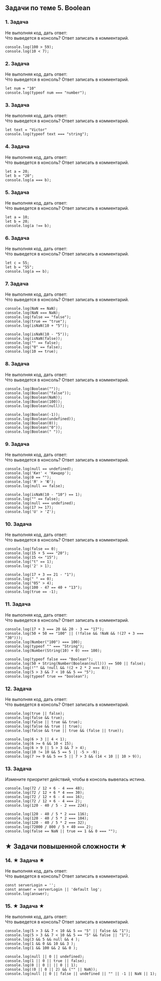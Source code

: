 ## Задачи по теме 5. Boolean ##

### 1. Задача
Не выполняя код, дать ответ: <br>
Что выведется в консоль? Ответ записать в комментарий. 

```
console.log(100 > 59);
console.log(10 < 7);
```


### 2. Задача
Не выполняя код, дать ответ: <br>
Что выведется в консоль? Ответ записать в комментарий.

```
let num = "10"
console.log(typeof num === "number");
```

### 3. Задача
Не выполняя код, дать ответ: <br>
Что выведется в консоль? Ответ записать в комментарий.

```
let text = "Victor"
console.log(typeof text === "string");
```

### 4. Задача
Не выполняя код, дать ответ: <br>
Что выведется в консоль? Ответ записать в комментарий.

```
let a = 20;
let b = "20"; 
console.log(a === b);
```

### 5. Задача
Не выполняя код, дать ответ: <br>
Что выведется в консоль? Ответ записать в комментарий.

```
let a = 10;
let b = 20; 
console.log(a !== b);
```

### 6. Задача
Не выполняя код, дать ответ: <br>
Что выведется в консоль? Ответ записать в комментарий.

```
let c = 55;
let b = "55"; 
console.log(a == b);
```

### 7. Задача
Не выполняя код, дать ответ: <br>
Что выведется в консоль? Ответ записать в комментарий.

```
console.log(NaN == NaN);
console.log(NaN === NaN);
console.log(false == "false");
console.log(true == "true");
console.log(isNaN(10 + "5"));

console.log(isNaN(10 - "5"));
console.log(isNaN(false));
console.log("" == false);
console.log("0" == false);
console.log(10 == true);
```

### 8. Задача
Не выполняя код, дать ответ: <br>
Что выведется в консоль? Ответ записать в комментарий.

```
console.log(Boolean(""));
console.log(Boolean("false"));
console.log(Boolean(NaN));
console.log(Boolean(100));
console.log(Boolean(null));

console.log(Boolean(-1));
console.log(Boolean(undefined));
console.log(Boolean(0));
console.log(Boolean("0"));
console.log(Boolean(" "));
```


### 9. Задача
Не выполняя код, дать ответ: <br>
Что выведется в консоль? Ответ записать в комментарий.

```
console.log(null == undefined);
console.log('Кит' < 'Киндер');
console.log(0 == "");
console.log('Я' > 'Ю');
console.log(null == false);

console.log(isNaN(10 - "10") == 1);
console.log("" == false);
console.log(null === undefined);
console.log(17 >= 17);
console.log('U' > 'Z');

```


### 10. Задача
Не выполняя код, дать ответ: <br>
Что выведется в консоль? Ответ записать в комментарий.

```
console.log(false == 0);
console.log(15 + 5 === "20");
console.log(15 <= "15");
console.log("t" == 1);
console.log('2' > 1);

console.log(17 + 3 == 21 - "1");
console.log(" " == 0);
console.log("05" > 4);
console.log(100 - 47 == 40 + "13");
console.log(true == -1);
```

### 11. Задача
Не выполняя код, дать ответ: <br>
Что выведется в консоль? Ответ записать в комментарий.

```
console.log(17 + 3 === 20 && 20 - 3 == "17");
console.log(50 + 50 == "100" || (!false && !NaN && !(27 + 3 === "30")));
console.log(Number("100") === 100);
console.log(typeof "" === "String");
console.log(Number(String(10) + 0) === 100);

console.log(typeof false === "Boolean");
console.log(50 + String(Number(Boolean(null))) == 500 || false);
console.log(!"" && !null && !(2 + 2 * 2 === 8));
console.log(5 > 3 && 7 < 10 && 5 == "5");
console.log(typeof true == "boolean");
```

### 12. Задача
Не выполняя код, дать ответ: <br>
Что выведется в консоль? Ответ записать в комментарий.

```
console.log(true || false);
console.log(false && true);
console.log(false || true && true);
console.log(false && true || true);
console.log(false && true || true && (false || true));

console.log(6 > 3 || 4 < 1);
console.log(6 >= 6 && 10 < 15);
console.log(6 > 9 || 5 > 3 && 7 > 4);
console.log(10 != 10 && 5 == 5 || -5 > -9);
console.log(7 >= 9 && 5 == 5 || 7 > 3 && (14 < 10 || 10 > 9));
```


### 13. Задача
Измените приоритет действий, чтобы в консоль вывелась истина.

```
console.log(72 / 12 + 6 - 4 === 48);
console.log(72 / 12 + 6 * 4 === 30);
console.log(72 / 12 + 6 - 4 === 16);
console.log(72 / 12 + 6 - 4 === 2);
console.log(120 - 40 / 5 - 2 === 224);

console.log(120 - 40 / 5 * 2 === 116);
console.log(120 - 40 / 5 * 2 === 104);
console.log(120 - 40 / 5 * 2 === 32);
console.log(72000 / 800 / 5 + 40 === 2);
console.log(false == NaN || true == 1 && 0 === "");
```

## ★ Задачи повышенной сложности ★ ##

### 14. ★ Задача ★
Не выполняя код, дать ответ: <br>
Что выведется в консоль? Ответ записать в комментарий.

```
const serverLogin = '';
const answer = serverLogin || 'default log';
console.log(answer);
```

### 15. ★ Задача ★
Не выполняя код, дать ответ: <br>
Что выведется в консоль? Ответ записать в комментарий.

```
console.log(5 > 3 && 7 < 10 && 5 == "5" || false && "1");
console.log(5 > 3 && 7 < 10 && 5 == "5" && false || "1");
console.log(3 && 5 && null && 4 );
console.log(1 && 0 && 10 && 3 );
console.log(1 && 100 && 2 && 0 );

console.log(null || 0 || undefined);
console.log(1 || 0 || true || false);
console.log(0 || 0 || || 0 || 1);
console.log((0 || 0 || 2) && ("" || NaN));
console.log(null || 0 || false || undefined || "" || -1 || NaN || 1);
```
